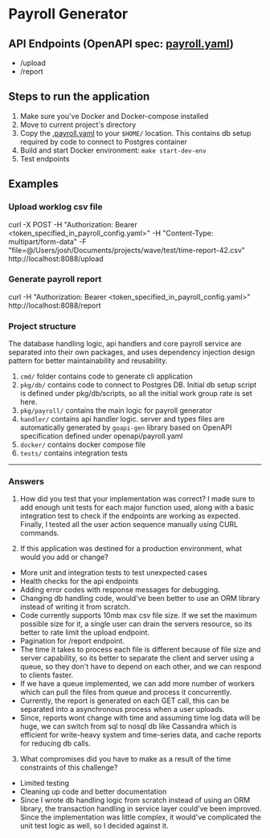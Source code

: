 # Payroll Generator

## API Endpoints (OpenAPI spec: [payroll.yaml](./openapi/payroll.yaml))
- /upload
- /report

## Steps to run the application
1. Make sure you've Docker and Docker-compose installed
2. Move to current project's directory
3. Copy the [.payroll.yaml](./config/.payroll.yaml) to your `$HOME/` location. This contains db setup required by code to connect to Postgres container
4. Build and start Docker environment: `make start-dev-env`
5. Test endpoints

## Examples
### Upload worklog csv file
curl -X POST -H "Authorization: Bearer <token_specified_in_payroll_config.yaml>" -H "Content-Type: multipart/form-data" -F "file=@/Users/josh/Documents/projects/wave/test/time-report-42.csv" http://localhost:8088/upload

### Generate payroll report
curl -H "Authorization: Bearer <token_specified_in_payroll_config.yaml>" http://localhost:8088/report

### Project structure
The database handling logic, api handlers and core payroll service are separated into their own packages, and uses dependency injection design pattern for better maintainability and reusability.

1. `cmd/` folder contains code to generate cli application
2. `pkg/db/` contains code to connect to Postgres DB. Initial db setup script is defined under pkg/db/scripts, so all the initial work group rate is set here.
3. `pkg/payroll/` contains the main logic for payroll generator
4. `handler/` contains api handler logic. server and types files are automatically generated by `goapi-gen` library based on OpenAPI specification defined under openapi/payroll.yaml
5. `docker/` contains docker compose file
6. `tests/` contains integration tests

---

### Answers
1. How did you test that your implementation was correct?
I made sure to add enough unit tests for each major function used, along with a basic integration test to check if the endpoints are working as expected. Finally, I tested all the user action sequence manually using CURL commands.

2. If this application was destined for a production environment, what would you add or change?
- More unit and integration tests to test unexpected cases
- Health checks for the api endpoints
- Adding error codes with response messages for debugging.
- Changing db handling code, would've been better to use an ORM library instead of writing it from scratch.
- Code currently supports 10mb max csv file size. If we set the maximum possible size for it, a single user can drain the servers resource, so its better to rate limit the upload endpoint.
- Pagination for /report endpoint.
- The time it takes to process each file is different because of file size and server capability, so its better to separate the client and server using a queue, so they don't have to depend on each other, and we can respond to clients faster.
- If we have a queue implemented, we can add more number of workers which can pull the files from queue and process it concurrently.
- Currently, the report is generated on each GET call, this can be separated into a asynchronous process when a user uploads.
- Since, reports wont change with time and assuming time log data will be huge, we can switch from sql to nosql db like Cassandra which is efficient for write-heavy system and time-series data, and cache reports for reducing db calls.

3. What compromises did you have to make as a result of the time constraints of this challenge?
- Limited testing
- Cleaning up code and better documentation
- Since I wrote db handling logic from scratch instead of using an ORM library, the transaction handling in service layer could've been improved. Since the implementation was little complex, it would've complicated the unit test logic as well, so I decided against it.